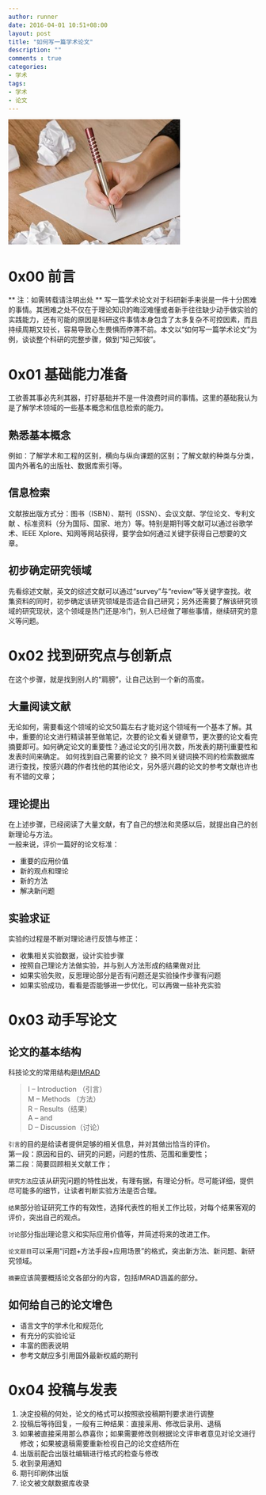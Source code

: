 ```yaml
---
author: runner
date: 2016-04-01 10:51+08:00
layout: post
title: "如何写一篇学术论文"
description: ""
comments : true
categories:
- 学术
tags:
- 学术
- 论文
---
```

![](/blog/images/16040101.jpg)
# 0x00 前言
** 注：如需转载请注明出处  **
写一篇学术论文对于科研新手来说是一件十分困难的事情。其困难之处不仅在于理论知识的晦涩难懂或者新手往往缺少动手做实验的实践能力，还有可能的原因是科研这件事情本身包含了太多复杂不可控因素，而且持续周期又较长，容易导致心生畏惧而停滞不前。本文以“如何写一篇学术论文”为例，谈谈整个科研的完整步骤，做到“知己知彼”。

# 0x01 基础能力准备
工欲善其事必先利其器，打好基础并不是一件浪费时间的事情。这里的基础我认为是了解学术领域的一些基本概念和信息检索的能力。
<!--more-->
## 熟悉基本概念
例如：了解学术和工程的区别，横向与纵向课题的区别；了解文献的种类与分类，国内外著名的出版社、数据库索引等。
## 信息检索
文献按出版方式分：图书（ISBN）、期刊（ISSN）、会议文献、学位论文、专利文献 、标准资料（分为国际、国家、地方）等。特别是期刊等文献可以通过谷歌学术、IEEE Xplore、知网等网站获得，要学会如何通过关键字获得自己想要的文章。
## 初步确定研究领域
先看综述文献，英文的综述文献可以通过“survey”与“review”等关键字查找。收集资料的同时，初步确定该研究领域是否适合自己研究；另外还需要了解该研究领域的研究现状，这个领域是热门还是冷门，别人已经做了哪些事情，继续研究的意义等问题。
# 0x02 找到研究点与创新点
在这个步骤，就是找到别人的“肩膀”，让自己达到一个新的高度。
## 大量阅读文献
无论如何，需要看这个领域的论文50篇左右才能对这个领域有一个基本了解。其中，重要的论文进行精读甚至做笔记，次要的论文看关键章节，更次要的论文看完摘要即可。如何确定论文的重要性？通过论文的引用次数，所发表的期刊重要性和发表时间来确定。
如何找到自己需要的论文？ 换不同关键词换不同的检索数据库进行查找，按感兴趣的作者找他的其他论文，另外感兴趣的论文的参考文献也许也有不错的文章；
## 理论提出
在上述步骤，已经阅读了大量文献，有了自己的想法和灵感以后，就提出自己的创新理论与方法。  
一般来说，评价一篇好的论文标准：  

- 重要的应用价值  
- 新的观点和理论  
- 新的方法  
- 解决新问题

## 实验求证
实验的过程是不断对理论进行反馈与修正：

- 收集相关实验数据，设计实验步骤
- 按照自己理论方法做实验，并与别人方法形成的结果做对比
- 如果实验失败，反思理论部分是否有问题还是实验操作步骤有问题
- 如果实验成功，看看是否能够进一步优化，可以再做一些补充实验  

# 0x03 动手写论文
## 论文的基本结构

科技论文的常用结构是[IMRAD](http://en.wikipedia.org/wiki/IMRAD )

> I – Introduction （引言）  
> M – Methods （方法）  
> R – Results（结果）  
> A – and  
> D – Discussion（讨论）  

`引言`的目的是给读者提供足够的相关信息，并对其做出恰当的评价。  
第一段：原因和目的、研究的问题，问题的性质、范围和重要性；  
第二段：简要回顾相关文献工作；  

`研究方法`应该从研究问题的特性出发，有理有据，有理论分析。尽可能详细，提供尽可能多的细节，让读者判断实验方法是否合理。 

`结果`部分验证研究工作的有效性，选择代表性的相关工作比较，对每个结果客观的评价，突出自己的观点。

`讨论`部分指出理论意义和实际应用价值等，并简述将来的改进工作。

`论文题目`可以采用“问题+方法手段+应用场景”的格式，突出新方法、新问题、新研究领域。


`摘要`应该简要概括论文各部分的内容，包括IMRAD涵盖的部分。
## 如何给自己的论文增色

- 语言文字的学术化和规范化
- 有充分的实验论证
- 丰富的图表说明
- 参考文献应多引用国外最新权威的期刊

# 0x04 投稿与发表

1. 决定投稿的何处，论文的格式可以按照欲投稿期刊要求进行调整  
1. 投稿后等待回复，一般有三种结果：直接采用、修改后录用、退稿  
1. 如果被直接采用那么恭喜你；如果需要修改则根据论文评审者意见对论文进行修改；如果被退稿需要重新检视自己的论文症结所在  
1. 出版前配合出版社编辑进行格式的检查与修改  
1. 收到录用通知  
1. 期刊印刷体出版
1. 论文被文献数据库收录

